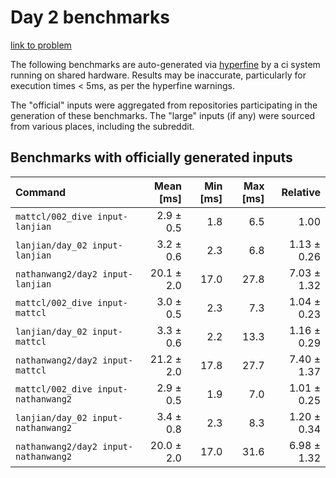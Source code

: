 # Day 2 benchmarks

[link to problem](http://adventofcode.com/2021/day/2)

The following benchmarks are auto-generated via [hyperfine](https://github.com/sharkdp/hyperfine) by a ci system running on shared hardware. Results may be inaccurate, particularly for execution times < 5ms, as per the hyperfine warnings.

The "official" inputs were aggregated from repositories participating in the generation of these benchmarks. The "large" inputs (if any) were sourced from various places, including the subreddit.

## Benchmarks with officially generated inputs
| Command | Mean [ms] | Min [ms] | Max [ms] | Relative |
|:---|---:|---:|---:|---:|
| `mattcl/002_dive input-lanjian` | 2.9 ± 0.5 | 1.8 | 6.5 | 1.00 |
| `lanjian/day_02 input-lanjian` | 3.2 ± 0.6 | 2.3 | 6.8 | 1.13 ± 0.26 |
| `nathanwang2/day2 input-lanjian` | 20.1 ± 2.0 | 17.0 | 27.8 | 7.03 ± 1.32 |
| `mattcl/002_dive input-mattcl` | 3.0 ± 0.5 | 2.3 | 7.3 | 1.04 ± 0.23 |
| `lanjian/day_02 input-mattcl` | 3.3 ± 0.6 | 2.2 | 13.3 | 1.16 ± 0.29 |
| `nathanwang2/day2 input-mattcl` | 21.2 ± 2.0 | 17.8 | 27.7 | 7.40 ± 1.37 |
| `mattcl/002_dive input-nathanwang2` | 2.9 ± 0.5 | 1.9 | 7.0 | 1.01 ± 0.25 |
| `lanjian/day_02 input-nathanwang2` | 3.4 ± 0.8 | 2.3 | 8.3 | 1.20 ± 0.34 |
| `nathanwang2/day2 input-nathanwang2` | 20.0 ± 2.0 | 17.0 | 31.6 | 6.98 ± 1.32 |

